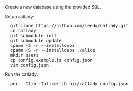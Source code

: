 Create a new database using the provided SQL.

Setup catlady:

<pre>
  git clone https://github.com/leedo/catlady.git
  cd catlady
  git submodule init
  git submodule update
  cpanm -S -n --installdeps .
  cpanm -S -n --installdeps ./alice
  mkdir users
  cp config.example.js config.json
  vim config.json
</pre>

Run the catlady:

<pre>
  perl -Ilib -Ialice/lib bin/catlady config.json
</pre>
